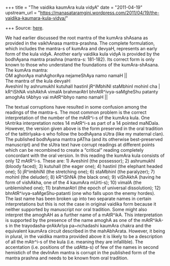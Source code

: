+++
title = "The vaidika kaumAra kula vidyA"
date = "2011-04-19"
upstream_url = "https://manasataramgini.wordpress.com/2011/04/19/the-vaidika-kaumara-kula-vidya/"

+++
Source: [here](https://manasataramgini.wordpress.com/2011/04/19/the-vaidika-kaumara-kula-vidya/).

We had earlier discussed the root mantra of the kumAra shAsana as provided in the vaikhAnasa mantra-prashna. The complete formulation, which includes the mantra-s of kumAra and devyaH, represents an early form of the kula vidyA. Another early vaidika kula vidyA is provided by the bodhAyana mantra prashna (mantra-s: 181-182). Its correct form is only known to those who understand the foundations of the kumAra-shAsana.  
The kumAra mantra:  
OM aghorAya mahAghorAya nejameShAya namo namaH \|\|  
The mantra of the kula devyaH:  
AveshinI hy ashrumukhI kutuhalI hastinI jR^iMbhiNI staMbhinI mohinI cha \|  
kR^iShNA vishAkhA vimalA brahmarAtrI bhrAtR^ivya-saMgheShu patanty amoghAs tAbhyo vai mAtR^ibhyo namo namaH \|\|

The textual corruptions have resulted in some confusion among the readings of the mantra-s. The most common problem is the correct interpretation of the number of the mAtR^i-s of the kumAra kula. One tAntrika interpretation notes 14 mAtR^i-s as part of a 14 pointed maNDala. However, the version given above is the form preserved in the oral tradition of the taittirIyaka-s who follow the bodhAyana sUtra
(like my maternal clan). The published bodhAyana mantra pATha (and its
otherwise best-preserved manuscript) and the sUtra text have corrupt readings at different points which can be recombined to create a “critical” reading completely concordant with the oral version. In this reading the kumAra kula consists of only 12 mAtR^i-s. These are: 1) AveshinI (the possessor); 2) ashrumukhI (bloody faced); 3) kutuhalI (the eager one); 4) hastinI (the elephant headed one); 5) jR^imbhiNI (the stretching one); 6) staMbhinI (the paralyzer); 7) mohinI (the deluder); 8) kR^iShNA (the black one); 9) viShAkhA (having he form of vishAkha, one of the 4 kaumAra mUrti-s); 10) vimalA (the unblemished one); 11) brahmarAtrI (the epoch of universal dissolution); 12) bhrAtR^ivya-saMgeShu-patanti (one who falls upon the enemy hordes).  
The last name has been broken up into two separate names in certain interpretations but this is not the case in original vaidika form because it neither supported by manuscript nor oral tradition. Some might also interpret the amoghAH as a further name of a mAtR^ikA. This interpretation is supported by the presence of the name amoghA as one of the mAtR^ikA-s in the trayodasha-prAkArIya pa\~nchadashi kaumAra chakra and the equivalent kaumAra circuit described in the mahAbhArata. However, it being in plural, in the vaidika mantra provided above it is likely to be a description of all the mAtr^i-s of the kula (i.e. meaning they are infallible). The accentation (i.e. positions of the udAtta-s) of few of the names in second hemistich of the devInAm mantra is corrupt in the published form of the mantra prashna and needs to be known from oral tradition.

